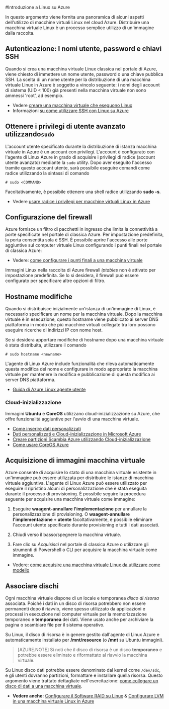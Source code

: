 <properties
    pageTitle="Introduzione a Linux in Azure | Microsoft Azure"
    description="Informazioni sull'uso di macchine virtuali Linux in Azure."
    services="virtual-machines-linux"
    documentationCenter="python"
    authors="szarkos"
    manager="timlt"
    editor=""
    tags="azure-resource-manager,azure-service-management"/>

<tags
    ms.service="virtual-machines-linux"
    ms.workload="infrastructure-services"
    ms.tgt_pltfrm="vm-linux"
    ms.devlang="na"
    ms.topic="article"
    ms.date="08/24/2016"
    ms.author="szark"/>

#<a name="introduction-to-linux-on-azure"></a>Introduzione a Linux su Azure

In questo argomento viene fornita una panoramica di alcuni aspetti dell'utilizzo di macchine virtuali Linux nel cloud Azure. Distribuire una macchina virtuale Linux è un processo semplice utilizzo di un'immagine dalla raccolta.


## <a name="authentication-usernames-passwords-and-ssh-keys"></a>Autenticazione: I nomi utente, password e chiavi SSH

Quando si crea una macchina virtuale Linux classica nel portale di Azure, viene chiesto di immettere un nome utente, password o una chiave pubblica SSH. La scelta di un nome utente per la distribuzione di una macchina virtuale Linux in Azure è soggetto a vincolo seguente: i nomi degli account di sistema (UID < 100) già presenti nella macchina virtuale non sono ammessi 'root', ad esempio.


 - Vedere [creare una macchina virtuale che eseguono Linux](virtual-machines-linux-quick-create-cli.md)
 - Informazioni [su come utilizzare SSH con Linux su Azure](virtual-machines-linux-mac-create-ssh-keys.md)


## <a name="obtaining-superuser-privileges-using-sudo"></a>Ottenere i privilegi di utente avanzato utilizzando`sudo`

L'account utente specificato durante la distribuzione di istanza macchina virtuale in Azure è un account con privilegi. L'account è configurato con l'agente di Linux Azure in grado di acquisire i privilegi di radice (account utente avanzato) mediante la `sudo` utility. Dopo aver eseguito l'accesso tramite questo account utente, sarà possibile eseguire comandi come radice utilizzando la sintassi di comando

    # sudo <COMMAND>

Facoltativamente, è possibile ottenere una shell radice utilizzando **sudo -s**.

- Vedere [usare radice i privilegi per macchine virtuali Linux in Azure](virtual-machines-linux-use-root-privileges.md)


## <a name="firewall-configuration"></a>Configurazione del firewall

Azure fornisce un filtro di pacchetti in ingresso che limita la connettività a porte specificate nel portale di classica Azure. Per impostazione predefinita, la porta consentita sola è SSH. È possibile aprire l'accesso alle porte aggiuntive sul computer virtuale Linux configurando i punti finali nel portale di classica Azure:

 - Vedere: [come configurare i punti finali a una macchina virtuale](virtual-machines-windows-classic-setup-endpoints.md)

Immagini Linux nella raccolta di Azure firewall *iptables* non è attivato per impostazione predefinita. Se lo si desidera, il firewall può essere configurato per specificare altre opzioni di filtro.


## <a name="hostname-changes"></a>Hostname modifiche

Quando si distribuisce inizialmente un'istanza di un'immagine di Linux, è necessario specificare un nome per la macchina virtuale. Dopo la macchina virtuale è in esecuzione, questo hostname viene pubblicato ai server DNS piattaforma in modo che più macchine virtuali collegate tra loro possono eseguire ricerche di indirizzi IP con nome host.

Se si desidera apportare modifiche di hostname dopo una macchina virtuale è stata distribuita, utilizzare il comando

    # sudo hostname <newname>

L'agente di Linux Azure include funzionalità che rileva automaticamente questa modifica del nome e configurare in modo appropriato la macchina virtuale per mantenere la modifica e pubblicazione di questa modifica ai server DNS piattaforma.

 - [Guida di Azure Linux agente utente](virtual-machines-linux-agent-user-guide.md)

### <a name="cloud-init"></a>Cloud-inizializzazione
Immagini **Ubuntu** e **CoreOS** utilizzano cloud-inizializzazione su Azure, che offre funzionalità aggiuntive per l'avvio di una macchina virtuale.

 - [Come inserire dati personalizzati](virtual-machines-windows-classic-inject-custom-data.md)
 - [Dati personalizzati e Cloud-inizializzazione in Microsoft Azure](https://azure.microsoft.com/blog/2014/04/21/custom-data-and-cloud-init-on-windows-azure/)
 - [Creare partizioni Scambia Azure utilizzando Cloud-inizializzazione](https://wiki.ubuntu.com/AzureSwapPartitions)
 - [Come usare CoreOS Azure](https://coreos.com/os/docs/latest/booting-on-azure.html)


## <a name="virtual-machine-image-capture"></a>Acquisizione di immagini macchina virtuale

Azure consente di acquisire lo stato di una macchina virtuale esistente in un'immagine può essere utilizzata per distribuire le istanze di macchina virtuale aggiuntiva. L'agente di Linux Azure può essere utilizzato per eseguire il ripristino alcuni di personalizzazione che è stata eseguita durante il processo di provisioning. È possibile seguire la procedura seguente per acquisire una macchina virtuale come immagine:

1. Eseguire **waagent-annullare l'implementazione** per annullare la personalizzazione di provisioning. O **waagent-annullare l'implementazione + utente** facoltativamente, è possibile eliminare l'account utente specificato durante provisioning e tutti i dati associati.

2. Chiudi verso il basso/spegnere la macchina virtuale.

3. Fare clic su *Acquisisci* nel portale di classica Azure o utilizzare gli strumenti di Powershell o CLI per acquisire la macchina virtuale come immagine.

 - Vedere: [come acquisire una macchina virtuale Linux da utilizzare come modello](virtual-machines-linux-classic-capture-image.md)


## <a name="attaching-disks"></a>Associare dischi

Ogni macchina virtuale dispone di un locale e temporanea *disco di risorsa* associata. Poiché i dati in un disco di risorsa potrebbero non essere permanenti dopo il riavvio, viene spesso utilizzato da applicazioni e processi in esecuzione nel computer virtuale per la memorizzazione temporaneo e **temporanea** dei dati. Viene usato anche per archiviare la pagina o scambiare file per il sistema operativo.

Su Linux, il disco di risorsa è in genere gestito dall'agente di Linux Azure e automaticamente installato per **/mnt/resource** (o **/mnt** su Ubuntu immagini).


>[AZURE.NOTE] Si noti che il disco di risorsa è un disco **temporaneo** e potrebbe essere eliminato e riformattato al riavvio la macchina virtuale.

Su Linux disco dati potrebbe essere denominato dal kernel come `/dev/sdc`, e gli utenti dovranno partizioni, formattare e installare quella risorsa. Questo argomento viene trattato dettagliate nell'esercitazione: [come collegare un disco di dati a una macchina virtuale](virtual-machines-linux-classic-attach-disk.md).

 - **Vedere anche:** [Configurare il Software RAID su Linux](virtual-machines-linux-configure-raid.md)  &  [Configurare LVM in una macchina virtuale Linux in Azure](virtual-machines-linux-configure-lvm.md)

